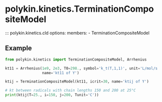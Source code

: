 # polykin.kinetics.TerminationCompositeModel

::: polykin.kinetics.cld
    options:
        members:
            - TerminationCompositeModel

## Example

```python exec="on" source="material-block"
from polykin.kinetics import TerminationCompositeModel, Arrhenius

kt11 = Arrhenius(1e9, 2e3, T0=298., symbol='k_t(T,1,1)', unit='L/mol/s',
                 name='kt11 of Y')

ktij = TerminationCompositeModel(kt11, icrit=30, name='ktij of Y')

# kt between radicals with chain lengths 150 and 200 at 25°C
print(ktij(T=25., i=150, j=200, Tunit='C'))
```
